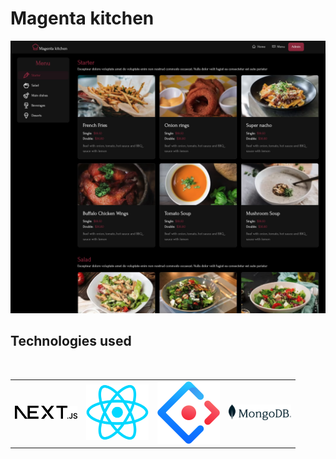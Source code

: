 # Magenta kitchen

<img title="Home image" alt="Home image" src="./public/restaurant-menu.jpg">

## Technologies used

<br/>

<table align="center">
  </tr>
    <td>
        <img alt="" src="./public/next.svg" width="100">
    </td>
    <td>
        <img alt="" src="./public/react-logo.png" width="100">
    </td>
     <td>
        <img alt="" src="./public/antd-logo.svg" width="100">
    </td>
     <td>
        <img alt="" src="./public/mongodb-logo.svg" width="100">
  </tr>
</table>

<br/>
